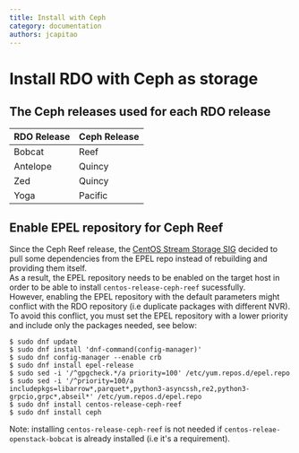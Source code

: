 ```yaml
---
title: Install with Ceph
category: documentation
authors: jcapitao
---
```


# Install RDO with Ceph as storage

## The Ceph releases used for each RDO release

| RDO Release | Ceph Release |
| ------ | ----- |
| Bobcat | Reef |
| Antelope | Quincy |
| Zed | Quincy |
| Yoga | Pacific |

## Enable EPEL repository for Ceph Reef

Since the Ceph Reef release, the [CentOS Stream Storage SIG](https://sigs.centos.org/storage/) decided to pull some dependencies from the EPEL repo instead of rebuilding and providing them itself.<br>
As a result, the EPEL repository needs to be enabled on the target host in order to be able to install `centos-release-ceph-reef` sucessfully.<br>
However, enabling the EPEL repository with the default parameters might conflict with the RDO repository (i.e duplicate packages with different NVR). To avoid this conflict, you must set the EPEL repository with a lower priority and include only the packages needed, see below:

  ```
  $ sudo dnf update
  $ sudo dnf install 'dnf-command(config-manager)'
  $ sudo dnf config-manager --enable crb
  $ sudo dnf install epel-release
  $ sudo sed -i '/^gpgcheck.*/a priority=100' /etc/yum.repos.d/epel.repo
  $ sudo sed -i '/^priority=100/a includepkgs=libarrow*,parquet*,python3-asyncssh,re2,python3-grpcio,grpc*,abseil*' /etc/yum.repos.d/epel.repo
  $ sudo dnf install centos-release-ceph-reef
  $ sudo dnf install ceph
  ```
  Note: installing `centos-release-ceph-reef` is not needed if `centos-releae-openstack-bobcat` is already installed (i.e it's a requirement).


